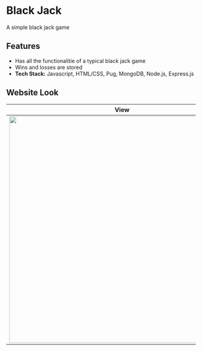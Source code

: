 # Black Jack

A simple black jack game

## Features
- Has all the functionalitie of a typical black jack game
- Wins and losses are stored
- **Tech Stack:** Javascript, HTML/CSS, Pug, MongoDB, Node.js, Express.js

## Website Look
| View |
| ------------- | 
|<img width="600" src="https://github.com/ivanthecoder1/black-jack/assets/56855196/419b9e9d-8015-48fa-8dca-c80e9b2aa04e">| 

